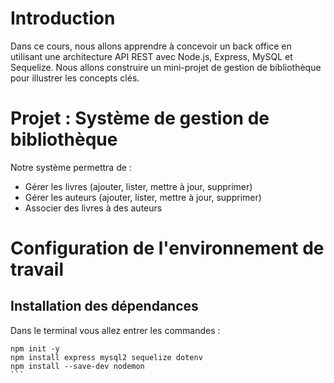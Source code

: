 # Introduction
Dans ce cours, nous allons apprendre à concevoir un back office en utilisant une architecture API REST avec Node.js, Express, MySQL et Sequelize. Nous allons construire un mini-projet de gestion de bibliothèque pour illustrer les concepts clés.

# Projet : Système de gestion de bibliothèque
Notre système permettra de :
* Gérer les livres (ajouter, lister, mettre à jour, supprimer)
* Gérer les auteurs (ajouter, lister, mettre à jour, supprimer)
* Associer des livres à des auteurs

# Configuration de l'environnement de travail
## Installation des dépendances
Dans le terminal vous allez entrer les commandes :
```
npm init -y
npm install express mysql2 sequelize dotenv
npm install --save-dev nodemon
``` 
